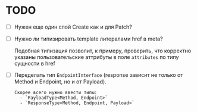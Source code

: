 # TODO

- [ ] Нужен еще один слой Create как и для Patch?

- [ ] Нужно ли типизировать template литералами href в meta?

    Подобная типизация позволит, к примеру, проверить, что корректно указаны
    пользовательские аттрибуты в поле `attributes` по типу сущности в href

- [ ] Переделать тип `EndpointInterface` (response зависит не только от Method
      и Endpoint, но и от Payload).

      Скорее всего нужно ввести типы:
        - `PayloadType<Method, Endpoint>`
        - `ResponseType<Method, Endpoint, Payload>`

